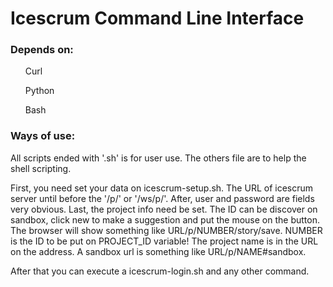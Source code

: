 <h1>Icescrum Command Line Interface</h1>

<h3>Depends on:</h3>

<ul>Curl</ul>
<ul>Python</ul>
<ul>Bash</ul>

<h3>Ways of use:</h3>

All scripts ended with '.sh' is for user use. The others file are to help the
shell scripting.

First, you need set your data on icescrum-setup.sh. The URL of icescrum server
until before the '/p/' or '/ws/p/'. After, user and password are fields very
obvious. Last, the project info need be set. The ID can be discover on sandbox,
click new to make a suggestion and put the mouse on the button. The browser will
show something like URL/p/NUMBER/story/save. NUMBER is the ID to be put on
PROJECT_ID variable! The project name is in the URL on the address. A sandbox
url is something like URL/p/NAME#sandbox.

After that you can execute a icescrum-login.sh and any other command.
